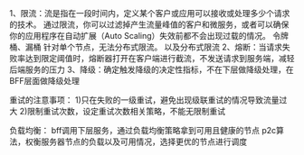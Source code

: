 1、限流：流是指在一段时间内，定义某个客户或应用可以接收或处理多少个请求的技术。
通过限流，你可以过滤掉产生流量峰值的客户和微服务，或者可以确保你的应用程序在自动扩展（Auto Scaling）失效前都不会出现过载的情况。
令牌桶、漏桶 针对单个节点，无法分布式限流。 以及分布式限流
2、熔断：当请求失败率达到限定阈值时，熔断器打开在客户端进行截流，不发送请求到服务端，减轻后端服务的压力
3、降级：确定触发降级的决定性指标，不在下层做降级处理，在BFF层面做降级处理

重试的注意事项：
1)只在失败的一级重试，避免出现级联重试的情况导致流量过大
2)限制重试次数，设定重试次数相关策略，不能无限制重试

负载均衡：
bff调用下层服务，通过负载均衡策略拿到可用且健康的节点
p2c算法，权衡服务器节点的负载以及可用情况，选择更优的节点进行调度
